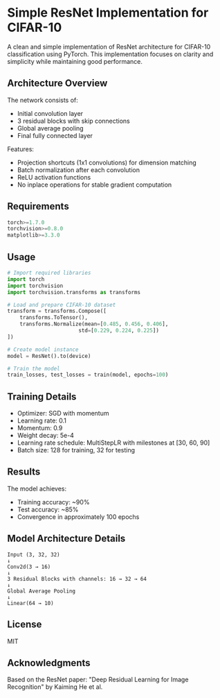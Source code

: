 # Simple ResNet Implementation for CIFAR-10

A clean and simple implementation of ResNet architecture for CIFAR-10 classification using PyTorch. This implementation focuses on clarity and simplicity while maintaining good performance.

## Architecture Overview

The network consists of:
- Initial convolution layer
- 3 residual blocks with skip connections
- Global average pooling
- Final fully connected layer

Features:
- Projection shortcuts (1x1 convolutions) for dimension matching
- Batch normalization after each convolution
- ReLU activation functions
- No inplace operations for stable gradient computation

## Requirements

```python
torch>=1.7.0
torchvision>=0.8.0
matplotlib>=3.3.0
```

## Usage

```python
# Import required libraries
import torch
import torchvision
import torchvision.transforms as transforms

# Load and prepare CIFAR-10 dataset
transform = transforms.Compose([
    transforms.ToTensor(),
    transforms.Normalize(mean=[0.485, 0.456, 0.406],
                       std=[0.229, 0.224, 0.225])
])

# Create model instance
model = ResNet().to(device)

# Train the model
train_losses, test_losses = train(model, epochs=100)
```

## Training Details

- Optimizer: SGD with momentum
- Learning rate: 0.1
- Momentum: 0.9
- Weight decay: 5e-4
- Learning rate schedule: MultiStepLR with milestones at [30, 60, 90]
- Batch size: 128 for training, 32 for testing

## Results

The model achieves:
- Training accuracy: ~90%
- Test accuracy: ~85%
- Convergence in approximately 100 epochs

## Model Architecture Details

```
Input (3, 32, 32)
↓
Conv2d(3 → 16)
↓
3 Residual Blocks with channels: 16 → 32 → 64
↓
Global Average Pooling
↓
Linear(64 → 10)
```

## License

MIT

## Acknowledgments

Based on the ResNet paper: "Deep Residual Learning for Image Recognition" by Kaiming He et al.
